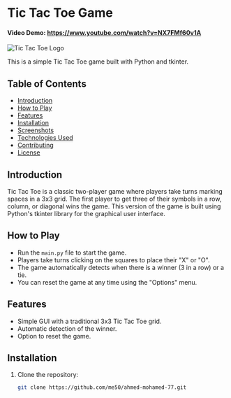 # Tic Tac Toe Game
#### Video Demo:  https://www.youtube.com/watch?v=NX7FMf60v1A

![Tic Tac Toe Logo](/images/tic_tac_toe_logo.png)

This is a simple Tic Tac Toe game built with Python and tkinter.

## Table of Contents
- [Introduction](#introduction)
- [How to Play](#how-to-play)
- [Features](#features)
- [Installation](#installation)
- [Screenshots](#screenshots)
- [Technologies Used](#technologies-used)
- [Contributing](#contributing)
- [License](#license)

## Introduction
Tic Tac Toe is a classic two-player game where players take turns marking spaces in a 3x3 grid. The first player to get three of their symbols in a row, column, or diagonal wins the game. This version of the game is built using Python's tkinter library for the graphical user interface.

## How to Play
- Run the `main.py` file to start the game.
- Players take turns clicking on the squares to place their "X" or "O".
- The game automatically detects when there is a winner (3 in a row) or a tie.
- You can reset the game at any time using the "Options" menu.

## Features
- Simple GUI with a traditional 3x3 Tic Tac Toe grid.
- Automatic detection of the winner.
- Option to reset the game.

## Installation
1. Clone the repository:
   ```bash
   git clone https://github.com/me50/ahmed-mohamed-77.git
